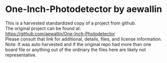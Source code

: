 
# One-Inch-Photodetector by aewallin  
This is a harvested standardized copy of a project from github.  
The original project can be found at:  
https://github.com/aewallin/One-Inch-Photodetector  
Please consult that link for additional, details, files, and license information.  
Note: It was auto harvested and if the original repo had more than one board file or anything out of the ordinary the files here are likely not representative.  
    